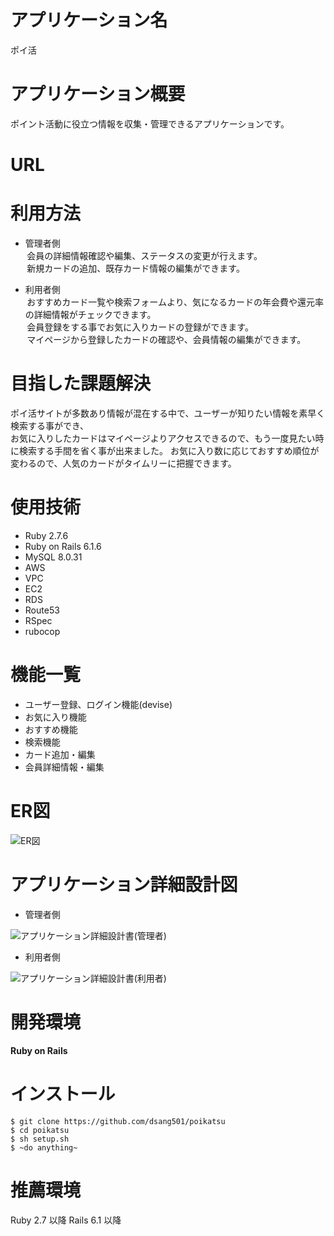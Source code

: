 # アプリケーション名
  ポイ活

# アプリケーション概要
  ポイント活動に役立つ情報を収集・管理できるアプリケーションです。

# URL

# 利用方法
* 管理者側  
&thinsp;会員の詳細情報確認や編集、ステータスの変更が行えます。  
&thinsp;新規カードの追加、既存カード情報の編集ができます。  
  
* 利用者側  
&thinsp;おすすめカード一覧や検索フォームより、気になるカードの年会費や還元率の詳細情報がチェックできます。  
&thinsp;会員登録をする事でお気に入りカードの登録ができます。  
&thinsp;マイページから登録したカードの確認や、会員情報の編集ができます。

# 目指した課題解決
ポイ活サイトが多数あり情報が混在する中で、ユーザーが知りたい情報を素早く検索する事ができ、  
お気に入りしたカードはマイページよりアクセスできるので、もう一度見たい時に検索する手間を省く事が出来ました。
お気に入り数に応じておすすめ順位が変わるので、人気のカードがタイムリーに把握できます。

# 使用技術
* Ruby 2.7.6
* Ruby on Rails 6.1.6
* MySQL 8.0.31
* AWS
* VPC
* EC2
* RDS
* Route53
* RSpec
* rubocop

# 機能一覧
* ユーザー登録、ログイン機能(devise)
* お気に入り機能
* おすすめ機能
* 検索機能
* カード追加・編集
* 会員詳細情報・編集

# ER図
  ![ER図]()

# アプリケーション詳細設計図
  
  * 管理者側

  ![アプリケーション詳細設計書(管理者)]()

  * 利用者側

  ![アプリケーション詳細設計書(利用者)]()

# 開発環境
  **Ruby on Rails**

# インストール
  ```
  $ git clone https://github.com/dsang501/poikatsu
  $ cd poikatsu
  $ sh setup.sh
  $ ~do anything~
  ```

# 推薦環境
  Ruby 2.7 以降 Rails 6.1 以降
